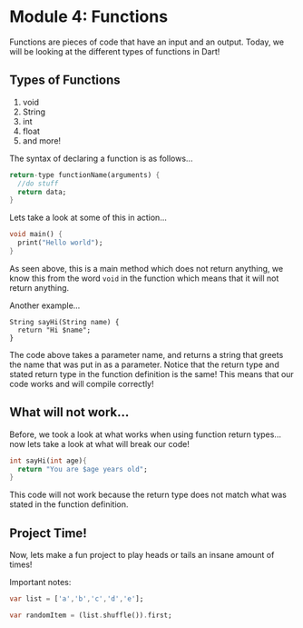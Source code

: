 # Module 4: Functions

Functions are pieces of code that have an input and an output. Today, we will be looking at the different types of functions in Dart!

## Types of Functions
1. void
2. String
3. int
4. float
5. and more!


The syntax of declaring a function is as follows...

```dart
return-type functionName(arguments) {
  //do stuff
  return data;
}
```



Lets take a look at some of this in action...


```dart
void main() {
  print("Hello world");
}
```


As seen above, this is a main method which does not return anything, we know this from the word `void` in the function which means that it will not return anything.



Another example...

```
String sayHi(String name) {
  return "Hi $name";
}
```

The code above takes a parameter name, and returns a string that greets the name that was put in as a parameter. Notice that the return type and stated return type in the function definition is the same! This means that our code works and will compile correctly!


## What will not work...


Before, we took a look at what works when using function return types... now lets take a look at what will break our code!


```dart
int sayHi(int age){
  return "You are $age years old";
}
```

This code will not work because the return type does not match what was stated in the function definition.



## Project Time!

Now, lets make a fun project to play heads or tails an insane amount of times!




Important notes:


```dart
var list = ['a','b','c','d','e'];

var randomItem = (list.shuffle()).first;
```
